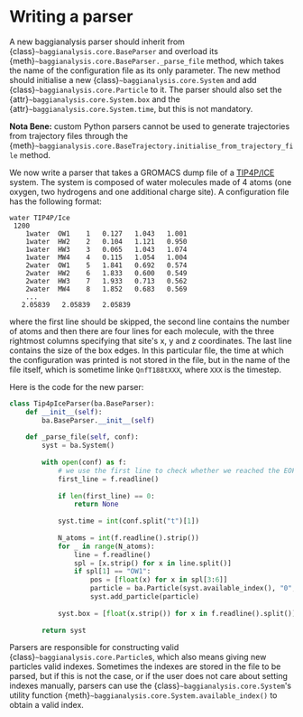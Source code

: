 # Writing a parser

A new baggianalysis parser should inherit from {class}`~baggianalysis.core.BaseParser` and overload its {meth}`~baggianalysis.core.BaseParser._parse_file` method, which takes the name of the configuration file as its only parameter. The new method should initialise a new {class}`~baggianalysis.core.System` and add {class}`~baggianalysis.core.Particle` to it. The parser should also set the {attr}`~baggianalysis.core.System.box` and the {attr}`~baggianalysis.core.System.time`, but this is not mandatory. 

**Nota Bene:** custom Python parsers cannot be used to generate trajectories from trajectory files through the {meth}`~baggianalysis.core.BaseTrajectory.initialise_from_trajectory_file` method.

We now write a parser that takes a GROMACS dump file of a [TIP4P/ICE](http://www.sklogwiki.org/SklogWiki/index.php/TIP4P/Ice_model_of_water) system. The system is composed of water molecules made of 4 atoms (one oxygen, two hydrogens and one additional charge site). A configuration file has the following format:

```
water TIP4P/Ice
 1200
    1water  OW1    1   0.127   1.043   1.001
    1water  HW2    2   0.104   1.121   0.950
    1water  HW3    3   0.065   1.043   1.074
    1water  MW4    4   0.115   1.054   1.004
    2water  OW1    5   1.841   0.692   0.574
    2water  HW2    6   1.833   0.600   0.549
    2water  HW3    7   1.933   0.713   0.562
    2water  MW4    8   1.852   0.683   0.569
    ...
   2.05839   2.05839   2.05839
```

where the first line should be skipped, the second line contains the number of atoms and then there are four lines for each molecule, with the three rightmost columns specifying that site's x, y and z coordinates. The last line contains the size of the box edges. 
In this particular file, the time at which the configuration was printed is not stored in the file, but in the name of the file itself, which is sometime linke `QnfT188tXXX`, where `XXX` is the timestep.

Here is the code for the new parser:

```python
class Tip4pIceParser(ba.BaseParser):
    def __init__(self):
        ba.BaseParser.__init__(self)
    
    def _parse_file(self, conf):
        syst = ba.System()
        
        with open(conf) as f:
            # we use the first line to check whether we reached the EOF
            first_line = f.readline()
            
            if len(first_line) == 0:
                return None
            
            syst.time = int(conf.split("t")[1])
            
            N_atoms = int(f.readline().strip())
            for _ in range(N_atoms):
                line = f.readline()
                spl = [x.strip() for x in line.split()]
                if spl[1] == "OW1":
                    pos = [float(x) for x in spl[3:6]]
                    particle = ba.Particle(syst.available_index(), "0", pos)
                    syst.add_particle(particle)
                    
            syst.box = [float(x.strip()) for x in f.readline().split()]
            
        return syst
```

Parsers are responsible for constructing valid {class}`~baggianalysis.core.Particle`s, which also means giving new particles valid indexes. Sometimes the indexes are stored in the file to be parsed, but if this is not the case, or if the user does not care about setting indexes manually, parsers can use the {class}`~baggianalysis.core.System`'s utility function {meth}`~baggianalysis.core.System.available_index()` to obtain a valid index. 
